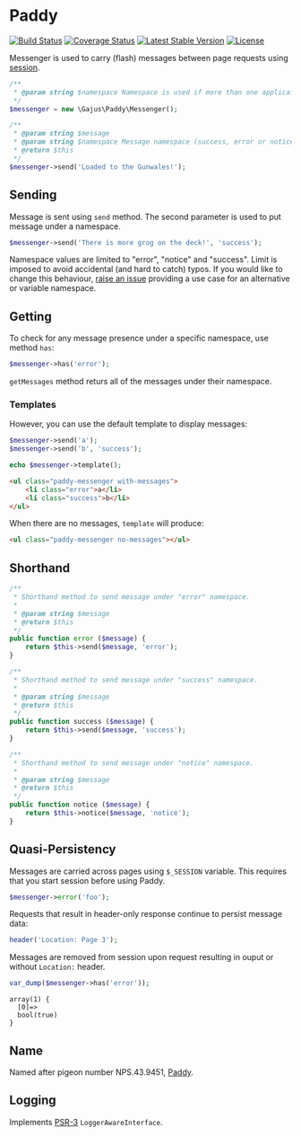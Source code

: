 # Paddy

[![Build Status](https://travis-ci.org/gajus/paddy.png?branch=master)](https://travis-ci.org/gajus/paddy)
[![Coverage Status](https://coveralls.io/repos/gajus/paddy/badge.png?branch=master)](https://coveralls.io/r/gajus/paddy?branch=master)
[![Latest Stable Version](https://poser.pugx.org/gajus/paddy/version.png)](https://packagist.org/packages/gajus/paddy)
[![License](https://poser.pugx.org/gajus/paddy/license.png)](https://packagist.org/packages/gajus/paddy)

Messenger is used to carry (flash) messages between page requests using [session](http://www.php.net/manual/en/features.sessions.php).

```php
/**
 * @param string $namespace Namespace is used if more than one application is using Messenger. Defaults to the SERVER_NAME or "default".
 */
$messenger = new \Gajus\Paddy\Messenger();

/**
 * @param string $message
 * @param string $namespace Message namespace (success, error or notice).
 * @return $this
 */
$messenger->send('Loaded to the Gunwales!');
```

## Sending

Message is sent using `send` method. The second parameter is used to put message under a namespace.

```php
$messenger->send('There is more grog on the deck!', 'success');
```

Namespace values are limited to "error", "notice" and "success". Limit is imposed to avoid accidental (and hard to catch) typos. If you would like to change this behaviour, [raise an issue](https://github.com/gajus/skip/issues) providing a use case for an alternative or variable namespace.

## Getting

To check for any message presence under a specific namespace, use method `has`:

```php
$messenger->has('error');
```

`getMessages` method returs all of the messages under their namespace.

### Templates

However, you can use the default template to display messages:

```php
$messenger->send('a');
$messenger->send('b', 'success');

echo $messenger->template();
```

```html
<ul class="paddy-messenger with-messages">
    <li class="error">a</li>
    <li class="success">b</li>
</ul>
```

When there are no messages, `template` will produce:

```html
<ul class="paddy-messenger no-messages"></ul>
```

## Shorthand

```php
/**
 * Shorthand method to send message under "error" namespace.
 *
 * @param string $message
 * @return $this
 */
public function error ($message) {
    return $this->send($message, 'error');
}

/**
 * Shorthand method to send message under "success" namespace.
 *
 * @param string $message
 * @return $this
 */
public function success ($message) {
    return $this->send($message, 'success');
}

/**
 * Shorthand method to send message under "notice" namespace.
 *
 * @param string $message
 * @return $this
 */
public function notice ($message) {
    return $this->notice($message, 'notice');
}
```

## Quasi-Persistency

Messages are carried across pages using `$_SESSION` variable. This requires that you start session before using Paddy.

```php Page 1
$messenger->error('foo');
```

Requests that result in header-only response continue to persist message data:

```php Page 2
header('Location: Page 3');
```

Messages are removed from session upon request resulting in ouput or without `Location:` header.

```php Page 3
var_dump($messenger->has('error'));
```

```
array(1) {
  [0]=>
  bool(true)
}
```

## Name

Named after pigeon number NPS.43.9451, [Paddy](http://en.wikipedia.org/wiki/Paddy_(pigeon)).

## Logging

Implements [PSR-3](https://github.com/php-fig/fig-standards/blob/master/accepted/PSR-3-logger-interface.md) `LoggerAwareInterface`.
